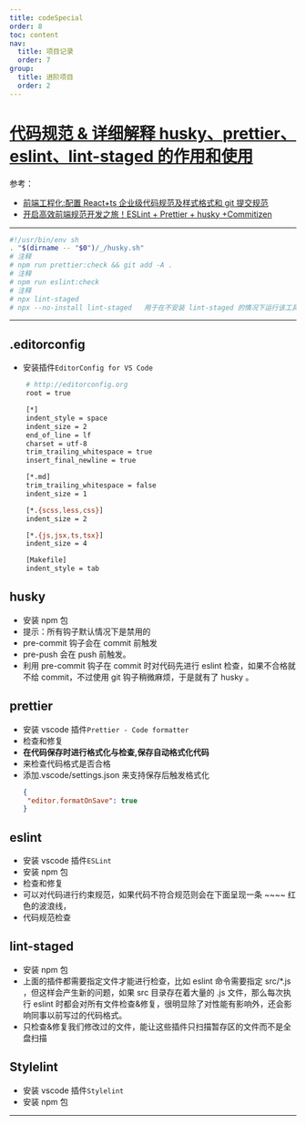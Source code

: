 ```yaml
---
title: codeSpecial
order: 8
toc: content
nav:
  title: 项目记录
  order: 7
group: 
  title: 进阶项目
  order: 2
---
```


# [代码规范 & 详细解释 husky、prettier、eslint、lint-staged 的作用和使用][1]

参考：

- [前端工程化:配置 React+ts 企业级代码规范及样式格式和 git 提交规范][2]
- [开启高效前端规范开发之旅！ESLint + Prettier + husky +Commitizen][3]

---

```sh
#!/usr/bin/env sh
. "$(dirname -- "$0")/_/husky.sh"
# 注释
# npm run prettier:check && git add -A .
# 注释
# npm run eslint:check
# 注释
# npx lint-staged
# npx --no-install lint-staged   用于在不安装 lint-staged 的情况下运行该工具
```

---

## .editorconfig

- 安装插件`EditorConfig for VS Code`

```sh
    # http://editorconfig.org
    root = true

    [*]
    indent_style = space
    indent_size = 2
    end_of_line = lf
    charset = utf-8
    trim_trailing_whitespace = true
    insert_final_newline = true

    [*.md]
    trim_trailing_whitespace = false
    indent_size = 1

    [*.{scss,less,css}]
    indent_size = 2

    [*.{js,jsx,ts,tsx}]
    indent_size = 4

    [Makefile]
    indent_style = tab

```

## husky

- 安装 npm 包
- 提示：所有钩子默认情况下是禁用的
- pre-commit 钩子会在 commit 前触发
- pre-push 会在 push 前触发。
- 利用 pre-commit 钩子在 commit 时对代码先进行 eslint 检查，如果不合格就不给 commit，不过使用 git 钩子稍微麻烦，于是就有了 husky 。

## prettier

- 安装 vscode 插件`Prettier - Code formatter`
- 检查和修复
- **在代码保存时进行格式化与检查,保存自动格式化代码**
- 来检查代码格式是否合格
- 添加.vscode/settings.json 来支持保存后触发格式化
  ```json
  {
   "editor.formatOnSave": true
  }
  ```

## eslint

- 安装 vscode 插件`ESLint`
- 安装 npm 包
- 检查和修复
- 可以对代码进行约束规范，如果代码不符合规范则会在下面呈现一条 ~~~~ 红色的波浪线，
- 代码规范检查

## lint-staged

- 安装 npm 包
- 上面的插件都需要指定文件才能进行检查，比如 eslint 命令需要指定 src/\*.js ，但这样会产生新的问题，如果 src 目录存在着大量的 .js 文件，那么每次执行 eslint 时都会对所有文件检查&修复，很明显除了对性能有影响外，还会影响同事以前写过的代码格式。
- 只检查&修复我们修改过的文件，能让这些插件只扫描暂存区的文件而不是全盘扫描

## Stylelint

- 安装 vscode 插件`Stylelint`
- 安装 npm 包

---

[1]: https://blog.csdn.net/cookcyq__/article/details/125457031 '代码规范 & 详细解释 husky、prettier、eslint、lint-staged 的作用和使用'
[2]: https://juejin.cn/post/7101596844181962788#heading-38 '前端工程化:配置React+ts企业级代码规范及样式格式和git提交规范'
[3]: https://mp.weixin.qq.com/s/0q13PZ6vNxrbrpuxQxxt-g '开启高效前端规范开发之旅！ESLint + Prettier + husky +Commitizen'
